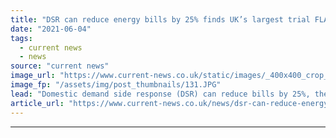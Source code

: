 ```yaml
---
title: "DSR can reduce energy bills by 25% finds UK’s largest trial FLATLINE"
date: "2021-06-04"
tags: 
  - current news
  - news
source: "current news"
image_url: "https://www.current-news.co.uk/static/images/_400x400_crop_center-center/Parc-Eirin-FLATLINE-trial-Creidt-SERO.JPG"
image_fp: "/assets/img/post_thumbnails/131.JPG"
lead: "​Domestic demand side response (DSR) can reduce bills by 25%, the UK’s largest trial has found."
article_url: "https://www.current-news.co.uk/news/dsr-can-reduce-energy-bill-by-25-finds-the-uks-largest-trial-flatline?utm_source=rss-feeds&utm_medium=rss&utm_campaign=rss"
---
```


---
